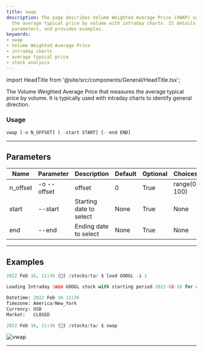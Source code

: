 ```yaml
---
title: vwap
description: The page describes Volume Weighted Average Price (VWAP) used to measure
  the average typical price by volume with intraday charts. It details its usage,
  parameters, and provides examples.
keywords:
- vwap
- Volume Weighted Average Price
- intraday charts
- average typical price
- stock analysis
---
```


import HeadTitle from '@site/src/components/General/HeadTitle.tsx';

<HeadTitle title="crypto /ta/vwap - Reference | OpenBB Terminal Docs" />

The Volume Weighted Average Price that measures the average typical price by volume. It is typically used with intraday charts to identify general direction.

### Usage

```python wordwrap
vwap [-o N_OFFSET] [--start START] [--end END]
```

---

## Parameters

| Name | Parameter | Description | Default | Optional | Choices |
| ---- | --------- | ----------- | ------- | -------- | ------- |
| n_offset | -o  --offset | offset | 0 | True | range(0, 100) |
| start | --start | Starting date to select | None | True | None |
| end | --end | Ending date to select | None | True | None |


---

## Examples

```python
2022 Feb 16, 11:36 (🦋) /stocks/ta/ $ load GOOGL -i 1

Loading Intraday 1min GOOGL stock with starting period 2022-02-10 for analysis.

Datetime: 2022 Feb 16 11:36
Timezone: America/New_York
Currency: USD
Market:   CLOSED

2022 Feb 16, 11:36 (🦋) /stocks/ta/ $ vwap
```
![vwap](https://user-images.githubusercontent.com/46355364/154312502-9377c57c-6e34-42a6-b021-674e7d4561dd.png)

---
